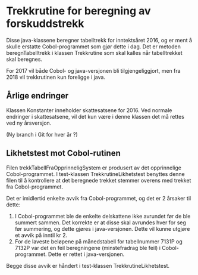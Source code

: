 <h1>Trekkrutine for beregning av forskuddstrekk</h1>

Disse java-klassene beregner tabelltrekk for inntektsåret 2016, og er ment å skulle erstatte Cobol-programmet som
gjør dette i dag. Det er metoden beregnTabelltrekk i klassen Trekkrutine som skal kalles når tabelltrekket skal beregnes.

For 2017 vil både Cobol- og java-versjonen bli tilgjengeliggjort, men fra 2018 vil trekkrutinen kun foreligge i java.


<h2>Årlige endringer</h2>
Klassen Konstanter inneholder skattesatsene for 2016.
Ved normale endringer i skattesatsene, vil det kun være i denne klassen det må rettes ved ny årsversjon.

(Ny branch i Git for hver år ?)

<h2>Likhetstest mot Cobol-rutinen</h2>
Filen trekkTabellFraOpprinneligSystem er produsert av det opprinnelige Cobol-programmet.
I test-klassen TrekkrutineLikhetstest benyttes denne filen til å kontrollere at det beregnede trekket stemmer overens
med trekket fra Cobol-programmet.

Det er imidlertid enkelte avvik fra Cobol-programmet, og det er 2 årsaker til dette:
1. I Cobol-programmet ble de enkelte delskattene ikke avrundet før de ble summert sammen. Det korrekte er at disse skal
avrundes hver for seg før summering, og dette gjøres i java-versjonen. Dette vil kunne utgjøre et avvik på inntil kr 2.
2. For de laveste beløpene på månedstabell for tabellnummer 7131P og 7132P var det en feil beregningene (minstefradrag
ble feil) i Cobol-programmet. Dette er rettet i java-versjonen.

Begge disse avvik er håndert i test-klassen TrekkrutineLikhetstest.



